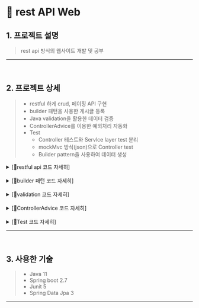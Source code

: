 #  📌 rest API Web

## 1. 프로젝트 설명
> rest api 방식의 웹사이트 개발 및 공부

* * *

</br>

## 2. 프로젝트 상세
> - restful 하게 crud, 페이징 API 구현
> - builder 패턴을 사용한 게시글 등록 </br>
> - Java validation을 활용한 데이터 검증
> - ControllerAdvice를 이용한 예외처리 자동화
> - Test
>   - Controller 테스트와 Servlce layer test 분리
>   - mockMvc 방식(json)으로 Controller test
>   - Builder pattern을 사용하여 데이터 생성

<details>
<summary>[👀restful api 코드 자세히]</summary>

```java
@Slf4j
@RestController
@RequiredArgsConstructor
public class PostController {

    private final BoardService boardService;

    @PostMapping("/posts")
    public void post(@RequestBody @Valid PostCreate request) {

        boardService.write(request);
    }

    @GetMapping("/posts/{postId}")
    public PostResponse get(@PathVariable Integer postId){
        return boardService.get(postId);
    }

    @GetMapping("/posts")
    public List<PostResponse> getList(@PageableDefault(size = 5, sort = "id", direction = Sort.Direction.DESC) Pageable pageable){
        return boardService.getList(pageable);
    }

    @PatchMapping("/posts/{boardId}")
    public void edit(@PathVariable Integer boardId, @RequestBody @Valid BoardEdit boardEdit){
        boardService.edit(boardId, boardEdit);
    }

    @DeleteMapping("/posts/{boardId}")
    public void delete(@PathVariable Integer boardId){
        boardService.delete(boardId);
    }

}
```

- @RestController를 사용
- 자원(resource)을 URI로 명시
- HTTP 메서드(Post, Get, Patch, Delete)를 이용하여 상태 표현
    - 생성, 조회 및 페이징, 수정, 삭제

<hr/>    
    
</details>
</br>

<details>
<summary>[👀builder 패턴 코드 자세히]</summary>

```java
    @Builder
    public SpringBoard(String title, String content) {
        this.title = title;
        this.content = content;
    }
```

- builder 패턴을 사용하기 위해 @Builder 적용

```java
  public void write(PostCreate postCreate){

        SpringBoard springBoard = SpringBoard.builder()
                .title(postCreate.getTitle())
                .content(postCreate.getContent())
                .build();

         boardRepository.save(springBoard);
    }
```

- 게시글 생성 메서드에서 builder 패턴 사용
- 매개변수 초기화 과정에서 에러 발생 가능성을 낮춰주고, 가독성을 높여줌.
    
<hr/>    
    
</details>
</br>

<details>
<summary>[👀validation 코드 자세히]</summary>

```java
public class PostCreate {

    @NotBlank(message = "타이틀을 입력해주세요")
    private String title;

    @NotBlank(message = "컨텐츠를 입력해주세요")
    private String content;
```

```java
public class PostController {
    @PostMapping("/posts")
    public void post(@RequestBody @Valid PostCreate request) {

        boardService.write(request);
    }
}
```

- 클라이언트 측에서 게시글을 생성할 때 데이터 검증을 하기 위해 validation 사용
- @NotBlank를 사용하여 타이틀과 컨텐츠를 반드시 입력하도록 설정
- validation을 안해도 데이터 검증이 가능하지만 일일히 검증 로직을 작성하는건 유지보수와 가독성을 저하시킴.
- 컨트롤러에서 게시글 작성 메서드에 @Valid를 적용

<hr/>    
    
</details>
</br>

<details>
<summary>[👀ControllerAdvice 코드 자세히]</summary>

```java
@ControllerAdvice
@Slf4j
public class ExceptionController {
    @ResponseStatus(HttpStatus.BAD_REQUEST)
    @ExceptionHandler(MethodArgumentNotValidException.class)
    @ResponseBody // ViewResolver 에러 방지
    public ErrorResponse inValidRequestHandler(MethodArgumentNotValidException e){

        ErrorResponse response =  ErrorResponse.builder()
                .code("400")
                .message("잘못된 요청입니다.")
                .build();

        for(FieldError fieldError : e.getFieldErrors()){
            response.addValidation(fieldError.getField(), fieldError.getDefaultMessage());
        }

        return response;
    }

```

- @ControllerAdvice를 적용한 클래스 생성
- ExceptionHandler를 적용하여 해당 에러처리
- ErrorResponse 응답 클래스로 에러 결과 반환

```java
@Getter
public class ErrorResponse {

    private final String code;
    private final String message;

    private final Map<String, String> validation = new HashMap<>(); 


    @Builder
    public ErrorResponse(String code, String message){
        this.code = code;
        this.message = message;
    }

    public void addValidation(String fieldName, String errorMessage){
        this.validation.put(fieldName, errorMessage);
    }
}
```

- message 필드는 클라이언트 상요자에게 문제가 발생했음을 alert 하기 위해 생성
- validation 객체는 어떤 field가 error 인지 반환하기 위해 생성.

<hr/>    

</details>
</br>

<details>
<summary>[👀Test 코드 자세히]</summary>

```java
@SpringBootTest
@AutoConfigureMockMvc
class PostControllerTest {

    @Autowired
    private ObjectMapper objectMapper;

    @Autowired
    private BoardRepository boardRepository;

    @Autowired
    private MockMvc mockMvc;

    @BeforeEach
    void clean(){
        boardRepository.deleteAll();
    }

    @Test
    @DisplayName("글 작성 요청 시 title 값은 필수")
    void test2() throws Exception {

    //given
        PostCreate request = PostCreate.builder()
                .content("내용입니다.")
                .build();

        String json = objectMapper.writeValueAsString(request);

    //when
      mockMvc.perform(post("/posts")
              .contentType(APPLICATION_JSON)
              .content(json)
              ).andExpect(status().isBadRequest())
              .andExpect(jsonPath("$.code").value("400"))
              .andExpect(jsonPath("$.message").value("잘못된 요청입니다."))
              .andExpect(jsonPath("$.validation.title").value("타이틀을 입력해주세요"))
              .andDo(print());
    }
}

```
- 위 코드는 Controller 테스트에서 게시글 작성 및 데이터 검증의 예시
- builder 패턴을 사용하여 데이터를 생성
- json + mockMvc 방식으로 테스트 코드 작성


```java
@SpringBootTest
class PostServiceTest {

    @Autowired
    private BoardService boardService;

    @Autowired
    private BoardRepository boardRepository;

    @BeforeEach
    void clean(){
        boardRepository.deleteAll();
    }

    @Test
    @DisplayName("글 작성")
    void save(){
        // given
        PostCreate request = PostCreate.builder()
                .title("제목")
                .content("내용")
                .build();

        // when
        boardService.write(request);

        // then
        assertEquals(1, boardRepository.count());
        SpringBoard springBoard = boardRepository.findAll().get(0);
        assertEquals("제목", springBoard.getTitle());
        assertEquals("내용", springBoard.getContent());
    }
}
```
- 위 코드는 Service 테스트에서 게시글 작성 테스트 예시
- builder 패턴을 적용하여 데이터 생성
- service에 생성해 놓은 게시글 작성 api(write)를 가져와 테스트 진행
    
<hr/>    
    
</details>

* * *

</br>

## 3. 사용한 기술
> - Java 11
> - Spring boot 2.7
> - Junit 5
> - Spring Data Jpa 3


* * *
